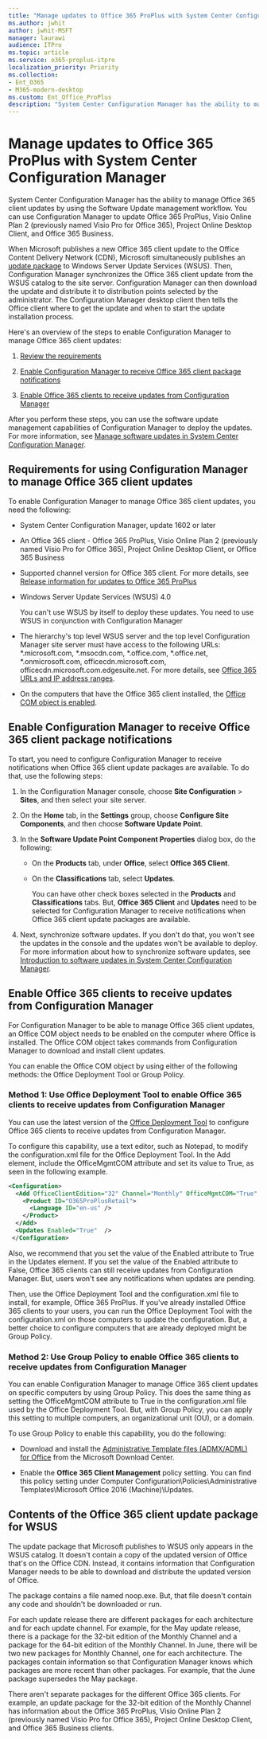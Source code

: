 ```yaml
---
title: "Manage updates to Office 365 ProPlus with System Center Configuration Manager"
ms.author: jwhit
author: jwhit-MSFT
manager: laurawi
audience: ITPro
ms.topic: article
ms.service: o365-proplus-itpro
localization_priority: Priority
ms.collection:
- Ent_O365
- M365-modern-desktop
ms.custom: Ent_Office_ProPlus
description: "System Center Configuration Manager has the ability to manage Office 365 client updates by using the Software Update management workflow. You can use Configuration Manager to update Office 365 ProPlus, Visio Online Plan 2, Project Online Desktop Client, and Office 365 Business."
---
```


# Manage updates to Office 365 ProPlus with System Center Configuration Manager

System Center Configuration Manager has the ability to manage Office 365 client updates by using the Software Update management workflow. You can use Configuration Manager to update Office 365 ProPlus, Visio Online Plan 2 (previously named Visio Pro for Office 365), Project Online Desktop Client, and Office 365 Business.

When Microsoft publishes a new Office 365 client update to the Office Content Delivery Network (CDN), Microsoft simultaneously publishes an [update package](manage-updates-to-office-365-proplus-with-system-center-configuration-manager.md#BKMK_Package) to Windows Server Update Services (WSUS). Then, Configuration Manager synchronizes the Office 365 client update from the WSUS catalog to the site server. Configuration Manager can then download the update and distribute it to distribution points selected by the administrator. The Configuration Manager desktop client then tells the Office client where to get the update and when to start the update installation process.

Here's an overview of the steps to enable Configuration Manager to manage Office 365 client updates:

1. [Review the requirements](manage-updates-to-office-365-proplus-with-system-center-configuration-manager.md#BKMK_Reqs)

2. [Enable Configuration Manager to receive Office 365 client package notifications](manage-updates-to-office-365-proplus-with-system-center-configuration-manager.md#BKMK_EnableCM)

3. [Enable Office 365 clients to receive updates from Configuration Manager](manage-updates-to-office-365-proplus-with-system-center-configuration-manager.md#BKMK_EnableClient)

After you perform these steps, you can use the software update management capabilities of Configuration Manager to deploy the updates. For more information, see [Manage software updates in System Center Configuration Manager](https://technet.microsoft.com/library/mt613209.aspx).

<a name="BKMK_Reqs"> </a>
## Requirements for using Configuration Manager to manage Office 365 client updates

To enable Configuration Manager to manage Office 365 client updates, you need the following:

- System Center Configuration Manager, update 1602 or later

- An Office 365 client - Office 365 ProPlus, Visio Online Plan 2 (previously named Visio Pro for Office 365), Project Online Desktop Client, or Office 365 Business

- Supported channel version for Office 365 client. For more details, see [Release information for updates to Office 365 ProPlus](https://docs.microsoft.com/officeupdates/release-notes-office365-proplus)

- Windows Server Update Services (WSUS) 4.0

    You can't use WSUS by itself to deploy these updates. You need to use WSUS in conjunction with Configuration Manager

- The hierarchy's top level WSUS server and the top level Configuration Manager site server must have access to the following URLs: *.microsoft.com, *.msocdn.com, *.office.com, *.office.net, *.onmicrosoft.com, officecdn.microsoft.com, officecdn.microsoft.com.edgesuite.net. For more details, see [Office 365 URLs and IP address ranges](https://docs.microsoft.com/office365/enterprise/urls-and-ip-address-ranges#microsoft-365-common-and-office-online).

- On the computers that have the Office 365 client installed, the [Office COM object is enabled](manage-updates-to-office-365-proplus-with-system-center-configuration-manager.md#BKMK_EnableClient).

<a name="BKMK_EnableCM"> </a>
## Enable Configuration Manager to receive Office 365 client package notifications

To start, you need to configure Configuration Manager to receive notifications when Office 365 client update packages are available. To do that, use the following steps:

1. In the Configuration Manager console, choose **Site Configuration** > **Sites**, and then select your site server.

2. On the **Home** tab, in the **Settings** group, choose **Configure Site Components**, and then choose **Software Update Point**.

3. In the **Software Update Point Component Properties** dialog box, do the following:

   - On the **Products** tab, under **Office**, select **Office 365 Client**.

   - On the **Classifications** tab, select **Updates**.

     You can have other check boxes selected in the **Products** and **Classifications** tabs. But, **Office 365 Client** and **Updates** need to be selected for Configuration Manager to receive notifications when Office 365 client update packages are available.

4. Next, synchronize software updates. If you don't do that, you won't see the updates in the console and the updates won't be available to deploy. For more information about how to synchronize software updates, see [Introduction to software updates in System Center Configuration Manager](https://docs.microsoft.com/en-us/sccm/sum/understand/software-updates-introduction).

<a name="BKMK_EnableClient"> </a>
## Enable Office 365 clients to receive updates from Configuration Manager

For Configuration Manager to be able to manage Office 365 client updates, an Office COM object needs to be enabled on the computer where Office is installed. The Office COM object takes commands from Configuration Manager to download and install client updates.

You can enable the Office COM object by using either of the following methods: the Office Deployment Tool or Group Policy.

<a name="BKMK_ODT"> </a>
### Method 1: Use Office Deployment Tool to enable Office 365 clients to receive updates from Configuration Manager

You can use the latest version of the [Office Deployment Tool](https://go.microsoft.com/fwlink/p/?LinkID=626065) to configure Office 365 clients to receive updates from Configuration Manager.

To configure this capability, use a text editor, such as Notepad, to modify the configuration.xml file for the Office Deployment Tool. In the Add element, include the OfficeMgmtCOM attribute and set its value to True, as seen in the following example.

```xml
<Configuration>
  <Add OfficeClientEdition="32" Channel="Monthly" OfficeMgmtCOM="True" >
    <Product ID="O365ProPlusRetail">
      <Language ID="en-us" />
    </Product>
  </Add>  
  <Updates Enabled="True"  /> 
 </Configuration>
```

Also, we recommend that you set the value of the Enabled attribute to True in the Updates element. If you set the value of the Enabled attribute to False, Office 365 clients can still receive updates from Configuration Manager. But, users won't see any notifications when updates are pending.

Then, use the Office Deployment Tool and the configuration.xml file to install, for example, Office 365 ProPlus. If you've already installed Office 365 clients to your users, you can run the Office Deployment Tool with the configuration.xml on those computers to update the configuration. But, a better choice to configure computers that are already deployed might be Group Policy.

<a name="BKMK_GP"> </a>
### Method 2: Use Group Policy to enable Office 365 clients to receive updates from Configuration Manager

You can enable Configuration Manager to manage Office 365 client updates on specific computers by using Group Policy. This does the same thing as setting the OfficeMgmtCOM attribute to True in the configuration.xml file used by the Office Deployment Tool. But, with Group Policy, you can apply this setting to multiple computers, an organizational unit (OU), or a domain.

To use Group Policy to enable this capability, you do the following:

- Download and install the [Administrative Template files (ADMX/ADML) for Office](https://www.microsoft.com/download/details.aspx?id=49030) from the Microsoft Download Center.

- Enable the **Office 365 Client Management** policy setting. You can find this policy setting under Computer Configuration\\Policies\\Administrative Templates\\Microsoft Office 2016 (Machine)\\Updates.

<a name="BKMK_Package"> </a>
## Contents of the Office 365 client update package for WSUS

The update package that Microsoft publishes to WSUS only appears in the WSUS catalog. It doesn't contain a copy of the updated version of Office that's on the Office CDN. Instead, it contains information that Configuration Manager needs to be able to download and distribute the updated version of Office.

The package contains a file named noop.exe. But, that file doesn't contain any code and shouldn't be downloaded or run.

For each update release there are different packages for each architecture and for each update channel. For example, for the May update release, there is a package for the 32-bit edition of the Monthly Channel and a package for the 64-bit edition of the Monthly Channel. In June, there will be two new packages for Monthly Channel, one for each architecture. The packages contain information so that Configuration Manager knows which packages are more recent than other packages. For example, that the June package supersedes the May package.

There aren't separate packages for the different Office 365 clients. For example, an update package for the 32-bit edition of the Monthly Channel has information about the Office 365 ProPlus, Visio Online Plan 2 (previously named Visio Pro for Office 365), Project Online Desktop Client, and Office 365 Business clients.


